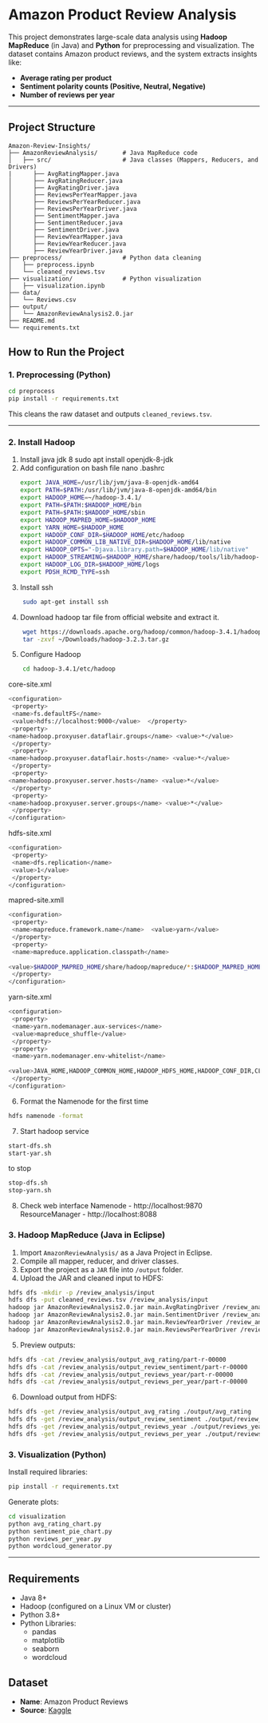 
# Amazon Product Review Analysis

This project demonstrates large-scale data analysis using **Hadoop MapReduce** (in Java) and **Python** for preprocessing and visualization. The dataset contains Amazon product reviews, and the system extracts insights like:

-  **Average rating per product**
-  **Sentiment polarity counts (Positive, Neutral, Negative)**
-  **Number of reviews per year**

---

## Project Structure

```
Amazon-Review-Insights/
├── AmazonReviewAnalysis/       # Java MapReduce code
│   ├── src/                    # Java classes (Mappers, Reducers, and Drivers)
|      ├── AvgRatingMapper.java
│      ├── AvgRatingReducer.java
│      ├── AvgRatingDriver.java
│      ├── ReviewsPerYearMapper.java
│      ├── ReviewsPerYearReducer.java
│      ├── ReviewsPerYearDriver.java
│      ├── SentimentMapper.java
│      ├── SentimentReducer.java
│      ├── SentimentDriver.java            
│      ├── ReviewYearMapper.java            
│      ├── ReviewYearReducer.java
│      ├── ReviewYearDriver.java
├── preprocess/                 # Python data cleaning
│   ├── preprocess.ipynb
│   └── cleaned_reviews.tsv
├── visualization/              # Python visualization
│   ├── visualization.ipynb
├── data/
│   └── Reviews.csv
├── output/
│   └── AmazonReviewAnalysis2.0.jar
├── README.md
└── requirements.txt
```


## How to Run the Project

### 1. Preprocessing (Python)

```bash
cd preprocess
pip install -r requirements.txt
```

This cleans the raw dataset and outputs `cleaned_reviews.tsv`.

---

### 2. Install Hadoop
1. Install java jdk 8
    sudo apt install openjdk-8-jdk
2. Add configuration on bash file
    nano .bashrc
    ```bash
    export JAVA_HOME=/usr/lib/jvm/java-8-openjdk-amd64 
    export PATH=$PATH:/usr/lib/jvm/java-8-openjdk-amd64/bin 
    export HADOOP_HOME=~/hadoop-3.4.1/ 
    export PATH=$PATH:$HADOOP_HOME/bin 
    export PATH=$PATH:$HADOOP_HOME/sbin 
    export HADOOP_MAPRED_HOME=$HADOOP_HOME 
    export YARN_HOME=$HADOOP_HOME 
    export HADOOP_CONF_DIR=$HADOOP_HOME/etc/hadoop 
    export HADOOP_COMMON_LIB_NATIVE_DIR=$HADOOP_HOME/lib/native 
    export HADOOP_OPTS="-Djava.library.path=$HADOOP_HOME/lib/native" 
    export HADOOP_STREAMING=$HADOOP_HOME/share/hadoop/tools/lib/hadoop-streaming-3.4.1.jar
    export HADOOP_LOG_DIR=$HADOOP_HOME/logs 
    export PDSH_RCMD_TYPE=ssh
    ```
3. Install ssh
```bash
    sudo apt-get install ssh
```
4. Download hadoop tar file from official website and extract it.
```bash
    wget https://downloads.apache.org/hadoop/common/hadoop-3.4.1/hadoop-3.4.1.tar.gz
    tar -zxvf ~/Downloads/hadoop-3.2.3.tar.gz 
```
5. Configure Hadoop
```bash
    cd hadoop-3.4.1/etc/hadoop
```
core-site.xml
```bash
<configuration> 
 <property> 
 <name>fs.defaultFS</name> 
 <value>hdfs://localhost:9000</value>  </property> 
 <property> 
<name>hadoop.proxyuser.dataflair.groups</name> <value>*</value> 
 </property> 
 <property> 
<name>hadoop.proxyuser.dataflair.hosts</name> <value>*</value> 
 </property> 
 <property> 
<name>hadoop.proxyuser.server.hosts</name> <value>*</value> 
 </property> 
 <property> 
<name>hadoop.proxyuser.server.groups</name> <value>*</value> 
 </property> 
</configuration>
```

hdfs-site.xml
```bash
<configuration> 
 <property> 
 <name>dfs.replication</name> 
 <value>1</value> 
 </property> 
</configuration>
```

mapred-site.xmll
```bash
<configuration> 
 <property> 
 <name>mapreduce.framework.name</name>  <value>yarn</value> 
 </property> 
 <property>
 <name>mapreduce.application.classpath</name> 
  
<value>$HADOOP_MAPRED_HOME/share/hadoop/mapreduce/*:$HADOOP_MAPRED_HOME/share/hadoop/mapreduce/lib/*</value> 
 </property> 
</configuration>
```

yarn-site.xml
```bash
<configuration> 
 <property> 
 <name>yarn.nodemanager.aux-services</name> 
 <value>mapreduce_shuffle</value> 
 </property> 
 <property> 
 <name>yarn.nodemanager.env-whitelist</name> 
  
<value>JAVA_HOME,HADOOP_COMMON_HOME,HADOOP_HDFS_HOME,HADOOP_CONF_DIR,CLASSPATH_PREP END_DISTCACHE,HADOOP_YARN_HOME,HADOOP_MAPRED_HOME</value> 
 </property> 
</configuration>
```
6. Format the Namenode for the first time
```bash
hdfs namenode -format
```

7. Start hadoop service
```bash
start-dfs.sh
start-yar.sh
```
to stop
```bash
stop-dfs.sh
stop-yarn.sh
```

8. Check web interface
Namenode - http://localhost:9870
ResourceManager - http://localhost:8088


### 3. Hadoop MapReduce (Java in Eclipse)

1. Import `AmazonReviewAnalysis/` as a Java Project in Eclipse.
2. Compile all mapper, reducer, and driver classes.
3. Export the project as a `JAR` file into `/output` folder.
4. Upload the JAR and cleaned input to HDFS:

```bash
hdfs dfs -mkdir -p /review_analysis/input
hdfs dfs -put cleaned_reviews.tsv /review_analysis/input
hadoop jar AmazonReviewAnalysis2.0.jar main.AvgRatingDriver /review_analysis/input /review_analysis/output_avg_rating
hadoop jar AmazonReviewAnalysis2.0.jar main.SentimentDriver /review_analysis/input /review_analysis/output_review_sentiment
hadoop jar AmazonReviewAnalysis2.0.jar main.ReviewYearDriver /review_analysis/input /review_analysis/output_reviews_year
hadoop jar AmazonReviewAnalysis2.0.jar main.ReviewsPerYearDriver /review_analysis/input /review_analysis/output_reviews_per_year

```
5. Preview outputs:
```bash
hdfs dfs -cat /review_analysis/output_avg_rating/part-r-00000
hdfs dfs -cat /review_analysis/output_review_sentiment/part-r-00000
hdfs dfs -cat /review_analysis/output_reviews_year/part-r-00000
hdfs dfs -cat /review_analysis/output_reviews_per_year/part-r-00000

```

6. Download output from HDFS:

```bash
hdfs dfs -get /review_analysis/output_avg_rating ./output/avg_rating
hdfs dfs -get /review_analysis/output_review_sentiment ./output/review_sentiment
hdfs dfs -get /review_analysis/output_reviews_year ./output/reviews_year
hdfs dfs -get /review_analysis/output_reviews_per_year ./output/reviews_per_year

```

### 3. Visualization (Python)

Install required libraries:

```bash
pip install -r requirements.txt
```

Generate plots:

```bash
cd visualization
python avg_rating_chart.py
python sentiment_pie_chart.py
python reviews_per_year.py
python wordcloud_generator.py
```

---

## Requirements

- Java 8+
- Hadoop (configured on a Linux VM or cluster)
- Python 3.8+
- Python Libraries:
  - pandas
  - matplotlib
  - seaborn
  - wordcloud

## Dataset

- **Name**: Amazon Product Reviews 
- **Source**: [Kaggle](https://www.kaggle.com/datasets/arhamrumi/amazon-product-reviews)


